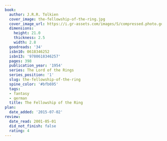 ```yaml
---
book:
  author: J.R.R. Tolkien
  cover_image: the-fellowship-of-the-ring.jpg
  cover_image_url: https://i.gr-assets.com/images/S/compressed.photo.goodreads.com/books/1298411339l/34._SX98_.jpg
  dimensions:
    height: 21.0
    thickness: 2.5
    width: 2.8
  goodreads: '34'
  isbn10: 0618346252
  isbn13: '9780618346257'
  pages: 398
  publication_year: '1954'
  series: The Lord of the Rings
  series_position: '1'
  slug: the-fellowship-of-the-ring
  spine_color: '#bfb695'
  tags:
  - fantasy
  - german
  title: The Fellowship of the Ring
plan:
  date_added: '2015-07-02'
review:
  date_read: 2001-05-01
  did_not_finish: false
  rating: 4
---
```

